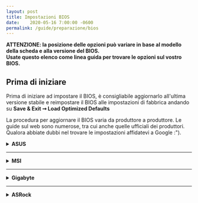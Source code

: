 ```yaml
---
layout: post
title: Impostazioni BIOS
date:    2020-05-16 7:00:00 -0600
permalink: /guide/preparazione/bios
---
```


**ATTENZIONE: la posizione delle opzioni può variare in base al modello della scheda e alla versione del BIOS. <br>Usate questo elenco come linea guida per trovare le opzioni sul vostro BIOS.**

## Prima di iniziare

Prima di iniziare ad impostare il BIOS, è consigliabile aggiornarlo all'ultima versione stabile e reimpostare il BIOS alle impostazioni di fabbrica andando su **Save & Exit ➞ Load Optimized Defaults**

La procedura per aggiornare il BIOS varia da produttore a produttore. Le guide sul web sono numerose, tra cui anche quelle ufficiali dei produttori. Qualora abbiate dubbi nel trovare le impostazioni affidatevi a Google :").

<details>
<summary><b>ASUS</b></summary>

Per entrare nel BIOS premete <code>F2</code> continuamente durante l'accensione.<br>
Una volta nel BIOS, premete <code>F7</code> per entrare in <code>Advanced Mode</code>.

Il BIOS è impostato in modo da avere in cima <b>8 categorie principali</b>.<br>
Cliccando su quelle in cima o semplicemente spostandovi con i tasti direzionali <code>Destra</code> e <code>Sinistra</code> sulla tastiera, aprirete i menù contenenti tutte le categorie, sottocategorie ed opzioni.

Per prima cosa andate in <code>Exit</code>, premete su <code>Load Optimized Defaults</code> e confermate.<br>
Successivamente, muovendovi fra questi menù, cercate le seguenti opzioni ed impostatele come indicato:

<ul>
<li><b>AI Tweaker ➞ Ai Overclock tuner</b> = <code>Auto</code></li>
<li><b>Advanced ➞ CPU Configuration ➞ Intel Virtualization Technology</b> = <code>Enabled</code></li>
<li><b>Advanced ➞ CPU Configuration ➞ CPU Power Management Control ➞ CFG Lock</b> = <code>Disabled</code></li>
<li><b>Advanced ➞ System Agent (SA) Configuration ➞ Vt-d</b> = <code>Enabled</code></li>
<li><b>Advanced ➞ PCH Configuration ➞ IOAPIC 24-119 Entries</b> = <code>Enabled</code></li>
<li><b>Advanced ➞ Onboard Devices Configuration ➞ RGB LED Lighting ➞ When system is in sleep, hibernate or soft off states</b> = <code>Aura Off</code></li>
<li><b>Advanced ➞ AMP Configuration ➞ Power On By PCI-E/PCI</b> = <code>Disabled</code></li>
<li><b>Advanced ➞ Network Stack Configuration ➞ Network Stack</b> = <code>Disabled</code></li>
<li><b>Advanced ➞ USB Configuration ➞ Legacy USB Support</b> = <code>Enabled</code></li>
<li><b>Advanced ➞ USB Configuration ➞ XHCI Hand-off</b> = <code>Enabled</code></li>
<li><b>Boot ➞ Fast Boot</b> = <code>Disabled</code></li>
<li><b>Boot ➞ Secure Boot ➞ OS Type</b> = <code>Other OS</code></li>
<li><b>Boot ➞ Secure Boot ➞ Secure Boot Key Management</b> = cliccare su <code>Clear all keys</code></li>
</ul>



Inoltre, impostare la scheda grafica in base a quanto segue:

<details>
<summary><b>Impostazioni BIOS per GPU dedicata</b></summary>

<ul>
<li><b>Advanced ➞ System Agent (SA) Configuration ➞ Graphics Configuration ➞ Primary Display</b> = <code>PCIE</code></li>
<li><b>Advanced ➞ System Agent (SA) Configuration ➞ Graphics Configuration ➞ iGPU Multi Monitor</b> = <code>Enabled</code></li>
<li><b>Exit ➞ Save and Reset</b> = <code>Yes</code></li>
<li><b>Rientrate nel BIOS premendo <code>F2</code> e poi passate allo step successivo</b></li>
<li><b>Advanced ➞ System Agent (SA) Configuration ➞ Graphics Configuration ➞ DVMT Pre-allocated</b> = <code>128MB</code></li>
</ul>

<h4>ATTENZIONE: con schede video AMD il <code>CSM</code> deve essere su impostato su <code>Disable</code>:</h4>

<ul>
<li><b>Boot ➞ Compatibility Support Module ➞ CSM</b> = <code>Disable</code></li>
</ul>

</details>

<details>
<summary><b>Impostazioni BIOS per GPU integrata</b></summary>

<ul>
<li><b>Advanced ➞ System Agent (SA) Configuration ➞ Graphics Configuration ➞ Primary Display</b> = <code>CPU Graphics</code></li>
<li><b>Advanced ➞ System Agent (SA) Configuration ➞ Graphics Configuration ➞ iGPU Multi Monitor</b> = <code>Enabled</code></li>
<li><b>Exit ➞ Save and Reset</b> = <code>Yes</code></li>
<li><b>Rientrate nel BIOS premendo <code>F2</code> e poi passate allo step successivo</b></li>
<li><b>Advanced ➞ System Agent (SA) Configuration ➞ Graphics Configuration ➞ DVMT Pre-allocated</b> = <code>128MB</code></li>
</ul>

</details>
</details>

<hr>
<details>
<summary><b>MSI</b></summary>

Per entrare nel BIOS premete <code>Canc</code> o <code>Del</code> continuamente durante l'accensione.<br>
Una volta nel BIOS, premete <code>F7</code> per entrare in <b>Advanced Mode</b>.</p>


Il BIOS MSI è strutturato in modo da essere diviso in due macrosezioni, che al loro interno comprendono altre sezioni, a loro volta contenenti impostazioni e sottosezioni.

<ul>
<li><b>Settings → Advanced → Integrated Peripherals → Network Stack</b> = <code>Disabled</code></li>
<li><b>Settings → Advanced → Integrated Peripherals → Intel Serial IO</b> = <code>Disabled</code></li>
<li><b>Settings → Advanced → USB Configuration → XHCI Hand-off</b> = <code>Enabled</code></li>
<li><b>Settings → Advanced → USB Configuration → Legacy USB Support</b> = <code>Enabled</code></li>
<li><b>Settings → Advanced → Windows OS Configuration → MSI Fast Boot</b> = <code>Disabled</code></li>
<li><b>Settings → Advanced → Windows OS Configuration → Fast Boot</b> = <code>Disabled</code></li>
<li><b>Overclocking → Extreme Memory Profile (X.M.P)</b> = <code>Enabled</code></li>
<li><b>Overclocking → CPU Features → Intel Virtualization Technology</b> = <code>Enabled</code></li>
<li><b>Overclocking → CPU Features → Intel VT-d Technology</b> = <code>Enabled</code></li>
<li><b>Settings → Boot → Boot mode select</b> = <code>LEGACY+UEFI</code></li>
</ul>
<p>E' possibile abilitare il wake da input USB impostando il BIOS quanto segue:</p>
<ul>
<li><b>Advanced → Wake Up Event Setup → Resume By USB Device</b> = <code>Enabled</code></li>
</ul>


<h4>ATTENZIONE: con schede video AMD il <code>CSM</code> deve essere su impostato su <code>Disable</code>:</h4>


Inoltre, impostare la scheda grafica in base a quanto segue:

<details>
<summary><b>Impostazioni BIOS per GPU dedicata</b></summary>

<ul>
<li><b>Settings ➞ Advanced → Integrated Graphics Configuration → Initiate Graphic Adapter</b> = <code>PEG</code></li>
<li><b>Advanced ➞ System Agent (SA) Configuration ➞ Graphics Configuration ➞ iGPU Multi Monitor</b> = <code>Enabled</code></li>
<li><b>Exit ➞ Save and Reset</b> = <code>Yes</code></li>
<li><b>Rientrate nel BIOS premendo <code>F2</code> e poi passate allo step successivo</b></li>
<li><b>Advanced ➞ System Agent (SA) Configuration ➞ Graphics Configuration ➞ DVMT Pre-allocated</b> = <code>128MB</code></li>
</ul>


<h4>ATTENZIONE: con schede video AMD il <code>CSM</code> deve essere su impostato su <code>Disable</code>:</h4>

<ul>
<li><b>Settings ➞ Boot ➞ CSM</b> = <code>Disable</code></li>
</ul>

</details>

<details>
<summary><b>Impostazioni BIOS per GPU integrata</b></summary>

<ul>
<li><b>Settings ➞ Advanced → Integrated Graphics Configuration → Initiate Graphic Adapter</b> = <code>IGD</code></li>
<li><b>Settings ➞ Advanced → Integrated Graphics Configuration → DVMT Pre-Allocated</b> = <code>128MB</code></li>
</ul>


</details>
</details>

<hr>

<details>
<summary><b>Gigabyte</b></summary>

<p>Per entrare nel BIOS premete <code>Canc</code> o <code>Del</code> continuamente durante l'accensione.<br>
Il BIOS è impostato in modo da avere in cima 7 categorie principali.<br>
Cliccando su quelle in cima o semplicemente spostandovi con i tasti direzionali <code>Destra</code> e <code>Sinistra</code> sulla tastiera, aprirete i menù contenenti tutte le categorie, sottocategorie ed opzioni.</p>
<p>Impostare il BIOS quanto segue:</p>
<ul>
<li><b>M.I.T. ➞ Advanced Memory Settings ➞ Extreme Memory Profile (X.M.P.)</b> = <code>Profile_1</code></li>
<li><b>BIOS ➞ Fast Boot</b> = <code>Disabled</code></li>
<li><b>BIOS ➞ CSM</b> = <code>Disabled</code></li>
<li><b>BIOS ➞ LAN PXE Boot Option ROM</b> = <code>Disabled</code></li>
<li><b>BIOS ➞ Storage Boot Option Control</b> = <code>UEFI</code></li>
<li><b>Peripherals ➞ Trusted Computing ➞ Security Device Support</b> = <code>Disable</code></li>
<li><b>Peripherals ➞ Network Stack Configuration ➞ Network Stack</b> = <code>Disabled</code></li>
<li><b>Peripherals ➞ USB Configuration ➞ Legacy USB Support</b> = <code>Auto</code></li>
<li><b>Peripherals ➞ USB Configuration ➞ XHCI Hand-off</b> = <code>Enabled</code></li>
<li><b>Chipset ➞ Vt-d</b> = <code>Enabled</code></li>
<li><b>Chipset ➞ Wake on LAN Enable</b> = <code>Disabled</code></li>
<li><b>Chipset ➞ IOAPIC 24-119 Entries</b> = <code>Enabled</code></li>
</ul>
</details>

<hr>

<details>
<summary><b>ASRock</b></summary>


<ul>
<li><b>OC Tweaker ➞ DRAM Configuration ➞ Load XMP Setting</b> =  <code>XMP 2.0 Profile 1</code>  </li>
<li><b>Advanced ➞ CPU Configuration ➞ Intel Virtualization Technology</b> = <code>Enabled</code>  </li>
<li><b>Advanced ➞ Chipset Configuration ➞ Vt-d</b> =  <code>Disabled</code>  </li>
<li><b>Advanced ➞ Chipset Configuration ➞ IOAPIC 24-119 Entries</b> =  <code>Enabled</code>  </li>
<li><b>Advanced ➞ Storage Configuration ➞ Sata Mode Selection</b> =  <code>AHCI</code>  </li>
<li><b>Advanced ➞ Super IO Configuration ➞ Serial Port</b> =  <code>Disabled</code>  </li>
<li><b>Advanced ➞ USB Configuration ➞ Legacy USB Support</b> =  <code>Enabled</code>  </li>
<li><b>Advanced ➞ USB Configuration ➞ PS/2 Simulator</b> =  <code>Disabled</code>  </li>
<li><b>Advanced ➞ USB Configuration ➞ XHCI Hand-off</b> =  <code>Enabled</code>  </li>
<li><b>Security ➞ Secure Boot ➞ Secure Boot</b> =  <code>Disabled</code>  </li>
<li><b>Boot ➞ Fast Boot</b> =  <code>Disabled</code>  </li>
<li><b>Boot ➞ Boot From Onboard LAN</b> =  <code>Disabled</code>  </li>
</ul>
<details>
<summary><b>Impostazioni BIOS per GPU integrata</b></summary>
- <b>Advanced ➞ Chipset Configuration ➞ Primary Graphics Adapter</b> =  <code>Onboard</code><br>
- <b>Advanced ➞ Chipset Configuration ➞ IGPU Multi-Monitor</b> =  <code>Enabled</code><br></details>
- <b>Advanced ➞ Chipset Configuration ➞ Shared Memory</b> =  <code>128MB</code>

<details>
<summary><b>Impostazioni BIOS per GPU dedicata</b></summary>
- <b>Advanced ➞ Chipset Configuration ➞ Primary Graphics Adapter</b> = <code>PCI Express</code><br>
- <b>Advanced ➞ Chipset Configuration ➞ IGPU Multi-Monitor</b> =  <code>Enabled</code>
- <b>Advanced ➞ Chipset Configuration ➞ Shared Memory</b> =  <code>128MB</code>

</details>
</details>


